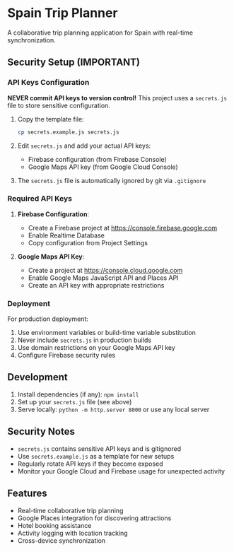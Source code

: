# Spain Trip Planner

A collaborative trip planning application for Spain with real-time synchronization.

## Security Setup (IMPORTANT)

### API Keys Configuration

**NEVER commit API keys to version control!** This project uses a `secrets.js` file to store sensitive configuration.

1. Copy the template file:
   ```bash
   cp secrets.example.js secrets.js
   ```

2. Edit `secrets.js` and add your actual API keys:
   - Firebase configuration (from Firebase Console)
   - Google Maps API key (from Google Cloud Console)

3. The `secrets.js` file is automatically ignored by git via `.gitignore`

### Required API Keys

1. **Firebase Configuration**:
   - Create a Firebase project at https://console.firebase.google.com
   - Enable Realtime Database
   - Copy configuration from Project Settings

2. **Google Maps API Key**:
   - Create a project at https://console.cloud.google.com
   - Enable Google Maps JavaScript API and Places API
   - Create an API key with appropriate restrictions

### Deployment

For production deployment:
1. Use environment variables or build-time variable substitution
2. Never include `secrets.js` in production builds
3. Use domain restrictions on your Google Maps API key
4. Configure Firebase security rules

## Development

1. Install dependencies (if any): `npm install`
2. Set up your `secrets.js` file (see above)
3. Serve locally: `python -m http.server 8000` or use any local server

## Security Notes

- `secrets.js` contains sensitive API keys and is gitignored
- Use `secrets.example.js` as a template for new setups
- Regularly rotate API keys if they become exposed
- Monitor your Google Cloud and Firebase usage for unexpected activity

## Features

- Real-time collaborative trip planning
- Google Places integration for discovering attractions
- Hotel booking assistance
- Activity logging with location tracking
- Cross-device synchronization